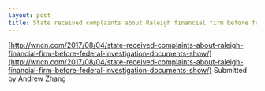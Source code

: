 ```yaml
---
layout: post
title: State received complaints about Raleigh financial firm before federal investigation, documents show
---
```


 [http://wncn.com/2017/08/04/state-received-complaints-about-raleigh-financial-firm-before-federal-investigation-documents-show/](http://wncn.com/2017/08/04/state-received-complaints-about-raleigh-financial-firm-before-federal-investigation-documents-show/) 
 Submitted by Andrew Zhang
